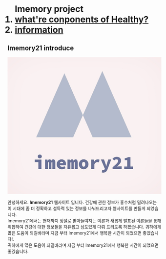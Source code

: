<!doctype html>
<html>
<head>
  <title>Imemory21 Website project</title>
  <meta charset="utf-8">
</head>
<body>
 <ol>
  <h1>Imemory project</h>
  <li><a href="1.html">what're conponents of Healthy?</a></li>
  <li><a href="2.html">information</a></li>
 </ol>
 <h2>Imemory21 introduce</h2>
<img src="Logo.jpg">
 <p> 안녕하세요. <strong>Imemory21</strong> 웹사이트 입니다. 건강에 관한 정보가 홍수처럼 밀려나오는 이 시대에  좀 더 정확하고 설득력 있는 정보를 나눠드리고자 웹사이트를 만들게 되었습니다.
 <br>Imemory21에서는 현재까지 정설로 받아들여지는 이론과 새롭게 발표된 이론들을 통해 취합하여 건강에 대한 정보들을 자유롭고 심도있게 다뤄 드리도록 하겠습니다.
귀하에게 많은 도움이 되길바라며 지금 부터 Imemory21에서 행복한 시간이 되었으면 좋겠습니다!.</br>
귀하에게 많은 도움이 되길바라며 지금 부터 Imemory21에서 행복한 시간이 되었으면 좋겠습니다.</br>
</p>
</body>
</html>
